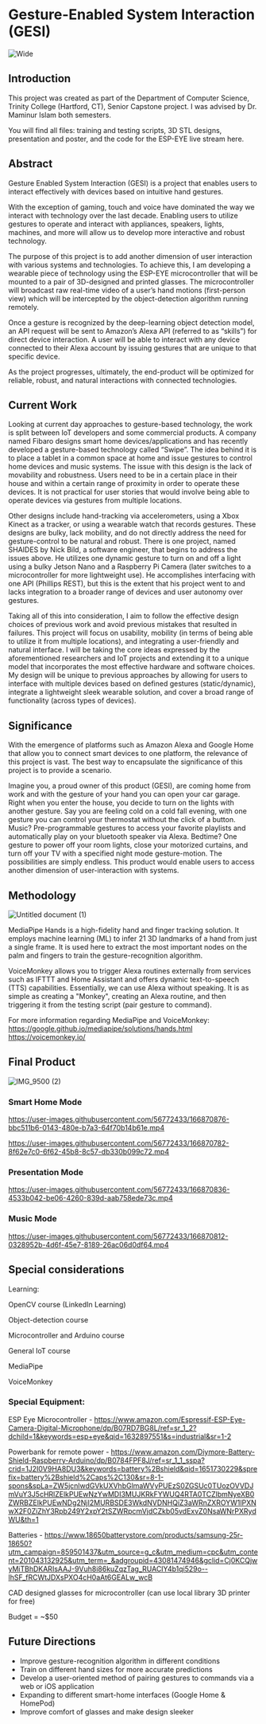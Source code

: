 # Gesture-Enabled System Interaction (GESI) 

![Wide](https://user-images.githubusercontent.com/56772433/166868257-141398ff-e997-40f7-a708-0f5f75153c0c.png)

## Introduction
This project was created as part of the Department of Computer Science, Trinity College (Hartford, CT), Senior Capstone project. I was advised by Dr. Maminur Islam both semesters. 

You will find all files: training and testing scripts, 3D STL designs, presentation and poster, and the code for the ESP-EYE live stream here.

## Abstract
Gesture Enabled System Interaction (GESI) is a project that enables users to interact effectively
with devices based on intuitive hand gestures. 

With the exception of gaming, touch and voice have dominated the way we interact with technology over the last decade. Enabling users to utilize gestures to operate and interact with appliances, speakers, lights, machines, and more
will allow us to develop more interactive and robust technology. 

The purpose of this project is to add another dimension of user interaction with various systems and technologies. To achieve
this, I am developing a wearable piece of technology using the ESP-EYE microcontroller that will be mounted to a pair of 3D-designed and printed glasses. The microcontroller will broadcast raw real-time video of a user’s hand motions (first-person view) which will be intercepted by the object-detection algorithm running remotely. 

Once a gesture is recognized by the deep-learning object detection model, an API request will be sent to Amazon’s Alexa API (referred to as “skills”) for direct device interaction. A user will be able to interact with any device connected to
their Alexa account by issuing gestures that are unique to that specific device. 

As the project progresses, ultimately, the end-product will be optimized for reliable, robust, and natural
interactions with connected technologies.

## Current Work
Looking at current day approaches to gesture-based technology, the work is split between IoT developers and some commercial products. A company named Fibaro designs smart home devices/applications and has recently developed a gesture-based technology called “Swipe”. The idea behind it is to place a tablet in a common space at home and issue gestures to control home devices and music systems. The issue with this design is the lack of movability and robustness. Users need to be in a certain place in their house and within a certain range of proximity in order to operate these devices. It is not practical for user stories that would involve being able to operate devices via gestures from multiple locations. 


Other designs include hand-tracking via accelerometers, using a Xbox Kinect as a tracker, or using a wearable watch that records gestures. These designs are bulky, lack mobility, and do not directly address the need for gesture-control to be natural and robust. There is one project, named SHAIDES by Nick Bild, a software engineer, that begins to address the issues above. He utilizes one dynamic gesture to turn on and off a light using a bulky Jetson Nano and a Raspberry Pi Camera (later switches to a microcontroller for more lightweight use). He accomplishes interfacing with one API (Phillips REST), but this is the extent that his project went to and lacks integration to a broader range of devices and user autonomy over gestures. 


Taking all of this into consideration, I aim to follow the effective design choices of previous work and avoid previous mistakes that resulted in failures. This project will focus on usability, mobility (in terms of being able to utilize it from multiple locations), and integrating a user-friendly and natural interface. I will be taking the core ideas expressed by the aforementioned researchers and IoT projects and extending it to a unique model that incorporates the most effective hardware and software choices. My design will be unique to previous approaches by allowing for users to interface with multiple devices based on defined gestures (static/dynamic), integrate a lightweight sleek wearable solution, and cover a broad range of functionality (across types of devices). 

## Significance
With the emergence of platforms such as Amazon Alexa and Google Home that allow you to connect smart devices to one platform, the relevance of this project is vast. The best way to encapsulate the significance of this project is to provide a scenario. 


Imagine you, a proud owner of this product (GESI), are coming home from work and with the gesture of your hand you can open your car garage. Right when you enter the house, you decide to turn on the lights with another gesture. Say you are feeling cold on a cold fall evening, with one gesture you can control your thermostat without the click of a button. Music? Pre-programmable gestures to access your favorite playlists and automatically play on your bluetooth speaker via Alexa. Bedtime? One gesture to power off your room lights, close your motorized curtains, and turn off your TV with a specified night mode gesture-motion. The possibilities are simply endless. This product would enable users to access another dimension of user-interaction with systems. 

## Methodology 

![Untitled document (1)](https://user-images.githubusercontent.com/56772433/166869948-7922f56f-cde4-41a3-a288-9ec0b70636d7.png)

MediaPipe Hands is a high-fidelity hand and finger tracking solution. It employs machine learning (ML) to infer 21 3D landmarks of a hand from just a single frame. It is used here to extract the most important nodes on the palm and fingers to train the gesture-recognition algorithm. 

VoiceMonkey allows you to trigger Alexa routines externally from services such as IFTTT and Home Assistant and offers dynamic text-to-speech (TTS) capabilities. Essentially, we can use Alexa without speaking. It is as simple as creating a "Monkey", creating an Alexa routine, and then triggering it from the testing script (pair gesture to command).

For more information regarding MediaPipe and VoiceMonkey:
https://google.github.io/mediapipe/solutions/hands.html
https://voicemonkey.io/

## Final Product

![IMG_9500 (2)](https://user-images.githubusercontent.com/56772433/166869996-23a053e5-e546-4f5e-8c97-97712a92d2fd.JPG)

### Smart Home Mode
https://user-images.githubusercontent.com/56772433/166870876-bbc511b6-0143-480e-b7a3-64f70b14b61e.mp4

https://user-images.githubusercontent.com/56772433/166870782-8f62e7c0-6f62-45b8-8c57-db330b099c72.mp4


### Presentation Mode

https://user-images.githubusercontent.com/56772433/166870836-4533b042-be06-4260-839d-aab758ede73c.mp4


### Music Mode

https://user-images.githubusercontent.com/56772433/166870812-0328952b-4d6f-45e7-8189-26ac06d0df64.mp4


## Special considerations
Learning: 

OpenCV course (LinkedIn Learning)

Object-detection course

Microcontroller and Arduino course

General IoT course

MediaPipe

VoiceMonkey

### Special Equipment: 
ESP Eye Microcontroller - 
https://www.amazon.com/Espressif-ESP-Eye-Camera-Digital-Microphone/dp/B07RD7BG8L/ref=sr_1_2?dchild=1&keywords=esp+eye&qid=1632897551&s=industrial&sr=1-2

Powerbank for remote power - 
https://www.amazon.com/Diymore-Battery-Shield-Raspberry-Arduino/dp/B0784FPF8J/ref=sr_1_1_sspa?crid=1J2I0V9HA8DU3&keywords=battery%2Bshield&qid=1651730229&sprefix=battery%2Bshield%2Caps%2C130&sr=8-1-spons&spLa=ZW5jcnlwdGVkUXVhbGlmaWVyPUEzS0ZGSUc0TUozOVVDJmVuY3J5cHRlZElkPUEwNzYwMDI3MUJKRkFYWUQ4RTA0TCZlbmNyeXB0ZWRBZElkPUEwNDg2NjI2MURBSDE3WkdNVDNHQiZ3aWRnZXROYW1lPXNwX2F0ZiZhY3Rpb249Y2xpY2tSZWRpcmVjdCZkb05vdExvZ0NsaWNrPXRydWU&th=1

Batteries - 
https://www.18650batterystore.com/products/samsung-25r-18650?utm_campaign=859501437&utm_source=g_c&utm_medium=cpc&utm_content=201043132925&utm_term=_&adgroupid=43081474946&gclid=Cj0KCQjwyMiTBhDKARIsAAJ-9Vuh8i86kuZqzTag_RUACIY4b1qi529o--lhSF_fRCWtJDXsPXO4cH0aAt6GEALw_wcB

CAD designed glasses for microcontroller (can use local library 3D printer for free)

Budget = ~$50

## Future Directions
- Improve gesture-recognition algorithm in different conditions
- Train on different hand sizes for more accurate predictions
- Develop a user-oriented method of pairing gestures to commands via a web or iOS application
- Expanding to different smart-home interfaces (Google Home & HomePod)
- Improve comfort of glasses and make design sleeker





